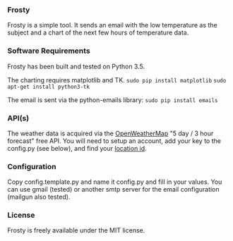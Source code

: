 ### Frosty

Frosty is a simple tool. It sends an email with the low temperature as the subject and a chart of the next few hours of temperature data.

### Software Requirements

Frosty has been built and tested on Python 3.5.

The charting requires matplotlib and TK.
`sudo pip install matplotlib`
`sudo apt-get install python3-tk`

The email is sent via the python-emails library:
`sudo pip install emails`

### API(s)

The weather data is acquired via the [OpenWeatherMap](https://openweathermap.org/api) "5 day / 3 hour forecast" free API. You will need to setup an account, add your key to the config.py (see below), and find your [location id](http://bulk.openweathermap.org/sample/).

### Configuration

Copy config.template.py and name it config.py and fill in your values. You can use gmail (tested) or another smtp server for the email configuration (mailgun also tested).

### License

Frosty is freely available under the MIT license.
